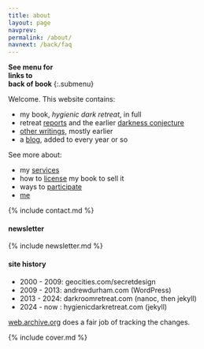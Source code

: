 ```yaml
---
title: about
layout: page
navprev: 
permalink: /about/
navnext: /back/faq
---
```


**See menu for**  
**links to**  
**back of book**
{:.submenu}

Welcome. This website contains:

- my book, _hygienic dark retreat_, in full
- retreat [reports](/report) and the earlier [darkness conjecture](/conjecture)
- [other writings](/other), mostly earlier
- a [blog](/blog), added to every year or so

See more about:

- my [services](/back/services)
- how to [license](/back/license) my book to sell it
- ways to [participate](/back/participate)
- [me](/back/bio)

{% include contact.md %}

#### newsletter

{% include newsletter.md %}

#### site history

- 2000 - 2009: geocities.com/secretdesign
- 2009 - 2013: andrewdurham.com (WordPress)
- 2013 - 2024: darkroomretreat.com (nanoc, then jekyll)
- 2024 - now : hygienicdarkretreat.com (jekyll)

[web.archive.org](https://web.archive.org) does a fair job of tracking the changes.

{% include cover.md %}


